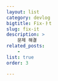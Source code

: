 ```yaml
---
layout: list
category: devlog
bigtitle: Fix-ㅑt
slug: fix-it
description: >
    문제 해결
related_posts:
    - 
list: true
order: 3

---
```


